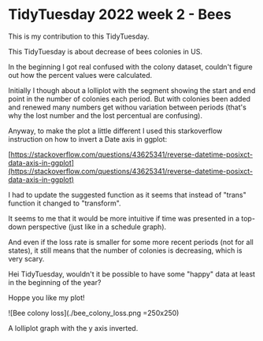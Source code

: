 
# TidyTuesday 2022 week 2 - Bees

<!-- badges: start -->
<!-- badges: end -->

This is my contribution to this TidyTuesday.

This TidyTuesday is about decrease of bees colonies in US.

In the beginning I got real confused with the colony dataset, couldn't figure out how the percent values were calculated.

Initially I though about a lolliplot with the segment showing the start and end point in the number of colonies each period. But with colonies been added and renewed many numbers get withou variation between periods (that's why the lost number and the lost percentual are confusing).

Anyway, to make the plot a little different I used this starkoverflow instruction on how to invert a Date axis in ggplot:

[https://stackoverflow.com/questions/43625341/reverse-datetime-posixct-data-axis-in-ggplot](https://stackoverflow.com/questions/43625341/reverse-datetime-posixct-data-axis-in-ggplot)

I had to update the suggested function as it seems that instead of "trans" function it changed to "transform".

It seems to me that it would be more intuitive if time was presented in a top-down perspective (just like in a schedule graph).

And even if the loss rate is smaller for some more recent periods (not for all states), it still means that the number of colonies is decreasing, which is very scary.

Hei TidyTuesday, wouldn't it be possible to have some "happy" data at least in the beginning of the year?

Hoppe you like my plot!

![Bee colony loss](./bee_colony_loss.png =250x250)

A lolliplot graph with the y axis inverted.
